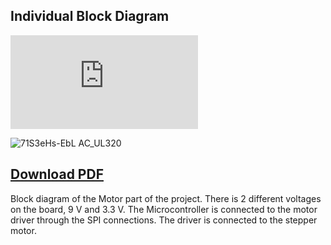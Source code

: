 ## Individual Block Diagram

![Download PDF](https://github.com/user-attachments/files/18914888/blockplease.pdf)

![71S3eHs-EbL _AC_UL320_](https://github.com/user-attachments/assets/56aa2519-5672-41d3-ad8b-46785ce4ea2d)

[Download PDF](https://github.com/user-attachments/files/18914888/blockplease.pdf)
-------------------------------------------------

Block diagram of the Motor part of the project. There is 2 different voltages on the board, 9 V and 3.3 V. The Microcontroller is connected to the motor driver through the SPI connections. The driver is connected to the stepper motor. 
